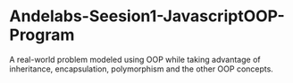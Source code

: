 # Andelabs-Seesion1-JavascriptOOP-Program
A real-world problem modeled using OOP while taking advantage of inheritance, encapsulation, polymorphism and the other OOP concepts.
